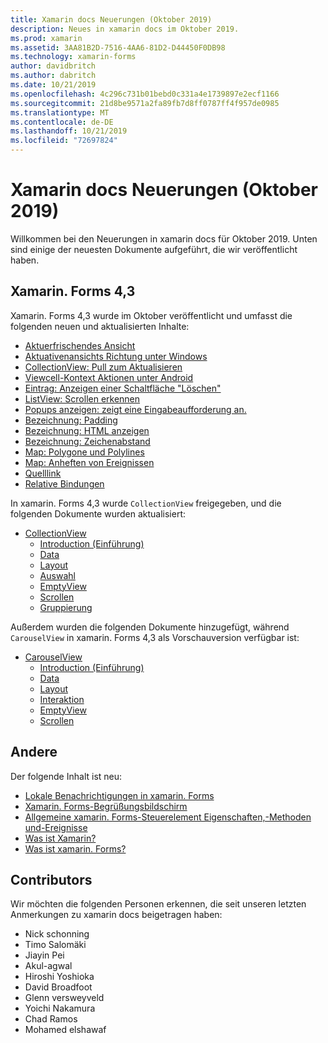 ```yaml
---
title: Xamarin docs Neuerungen (Oktober 2019)
description: Neues in xamarin docs im Oktober 2019.
ms.prod: xamarin
ms.assetid: 3AA81B2D-7516-4AA6-81D2-D44450F0DB98
ms.technology: xamarin-forms
author: davidbritch
ms.author: dabritch
ms.date: 10/21/2019
ms.openlocfilehash: 4c296c731b01bebd0c331a4e1739897e2ecf1166
ms.sourcegitcommit: 21d8be9571a2fa89fb7d8ff0787ff4f957de0985
ms.translationtype: MT
ms.contentlocale: de-DE
ms.lasthandoff: 10/21/2019
ms.locfileid: "72697824"
---
```

# <a name="xamarin-docs-whats-new-october-2019"></a>Xamarin docs Neuerungen (Oktober 2019)

Willkommen bei den Neuerungen in xamarin docs für Oktober 2019. Unten sind einige der neuesten Dokumente aufgeführt, die wir veröffentlicht haben.

## <a name="xamarinforms-43"></a>Xamarin. Forms 4,3

Xamarin. Forms 4,3 wurde im Oktober veröffentlicht und umfasst die folgenden neuen und aktualisierten Inhalte:

- [Aktuerfrischendes Ansicht](~/xamarin-forms/user-interface/refreshview.md)
- [Aktuativenansichts Richtung unter Windows](~/xamarin-forms/platform/windows/refreshview-pulldirection.md)
- [CollectionView: Pull zum Aktualisieren](~/xamarin-forms/user-interface/collectionview/populate-data.md#pull-to-refresh)
- [Viewcell-Kontext Aktionen unter Android](~/xamarin-forms/platform/android/viewcell-context-actions.md)
- [Eintrag: Anzeigen einer Schaltfläche "Löschen"](~/xamarin-forms/user-interface/text/entry.md#displaying-a-clear-button)
- [ListView: Scrollen erkennen](~/xamarin-forms/user-interface/listview/interactivity.md#detect-scrolling)
- [Popups anzeigen: zeigt eine Eingabeaufforderung an.](~/xamarin-forms/user-interface/pop-ups.md#display-a-prompt)
- [Bezeichnung: Padding](~/xamarin-forms/user-interface/text/label.md#padding)
- [Bezeichnung: HTML anzeigen](~/xamarin-forms/user-interface/text/label.md#display-html)
- [Bezeichnung: Zeichenabstand](~/xamarin-forms/user-interface/text/label.md#character-spacing)
- [Map: Polygone und Polylines](~/xamarin-forms/user-interface/map/polygons.md)
- [Map: Anheften von Ereignissen](~/xamarin-forms/user-interface/map/pins.md#pin-events)
- [Quelllink](~/xamarin-forms/internals/sourcelink.md)
- [Relative Bindungen](~/xamarin-forms/app-fundamentals/data-binding/relative-bindings.md)

In xamarin. Forms 4,3 wurde `CollectionView` freigegeben, und die folgenden Dokumente wurden aktualisiert:

- [CollectionView](~/xamarin-forms/user-interface/collectionview/index.md)
  - [Introduction (Einführung)](~/xamarin-forms/user-interface/collectionview/introduction.md)
  - [Data](~/xamarin-forms/user-interface/collectionview/populate-data.md)
  - [Layout](~/xamarin-forms/user-interface/collectionview/layout.md)
  - [Auswahl](~/xamarin-forms/user-interface/collectionview/selection.md)
  - [EmptyView](~/xamarin-forms/user-interface/collectionview/emptyview.md)
  - [Scrollen](~/xamarin-forms/user-interface/collectionview/scrolling.md)
  - [Gruppierung](~/xamarin-forms/user-interface/collectionview/grouping.md)

Außerdem wurden die folgenden Dokumente hinzugefügt, während `CarouselView` in xamarin. Forms 4,3 als Vorschauversion verfügbar ist:

- [CarouselView](~/xamarin-forms/user-interface/carouselview/index.md)
  - [Introduction (Einführung)](~/xamarin-forms/user-interface/carouselview/introduction.md)
  - [Data](~/xamarin-forms/user-interface/carouselview/populate-data.md)
  - [Layout](~/xamarin-forms/user-interface/carouselview/layout.md)
  - [Interaktion](~/xamarin-forms/user-interface/carouselview/interaction.md)
  - [EmptyView](~/xamarin-forms/user-interface/carouselview/emptyview.md)
  - [Scrollen](~/xamarin-forms/user-interface/carouselview/scrolling.md)

## <a name="other"></a>Andere

Der folgende Inhalt ist neu:

- [Lokale Benachrichtigungen in xamarin. Forms](~/xamarin-forms/app-fundamentals/local-notifications.md)
- [Xamarin. Forms-Begrüßungsbildschirm](~/xamarin-forms/user-interface/splashscreen.md)
- [Allgemeine xamarin. Forms-Steuerelement Eigenschaften,-Methoden und-Ereignisse](~/xamarin-forms/user-interface/controls/common-properties.md)
- [Was ist Xamarin?](~/get-started/what-is-xamarin.md)
- [Was ist xamarin. Forms?](~/get-started/what-is-xamarin-forms.md)

## <a name="contributors"></a>Contributors

Wir möchten die folgenden Personen erkennen, die seit unseren letzten Anmerkungen zu xamarin docs beigetragen haben:

- Nick schonning
- Timo Salomäki
- Jiayin Pei
- Akul-agwal
- Hiroshi Yoshioka
- David Broadfoot
- Glenn versweyveld
- Yoichi Nakamura
- Chad Ramos
- Mohamed elshawaf
